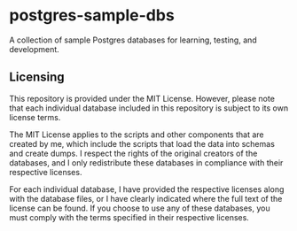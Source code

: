 # postgres-sample-dbs
A collection of sample Postgres databases for learning, testing, and development.

## Licensing

This repository is provided under the MIT License. However, please note that each individual database included in this repository is subject to its own license terms.

The MIT License applies to the scripts and other components that are created by me, which include the scripts that load the data into schemas and create dumps. I respect the rights of the original creators of the databases, and I only redistribute these databases in compliance with their respective licenses.

For each individual database, I have provided the respective licenses along with the database files, or I have clearly indicated where the full text of the license can be found. If you choose to use any of these databases, you must comply with the terms specified in their respective licenses.
